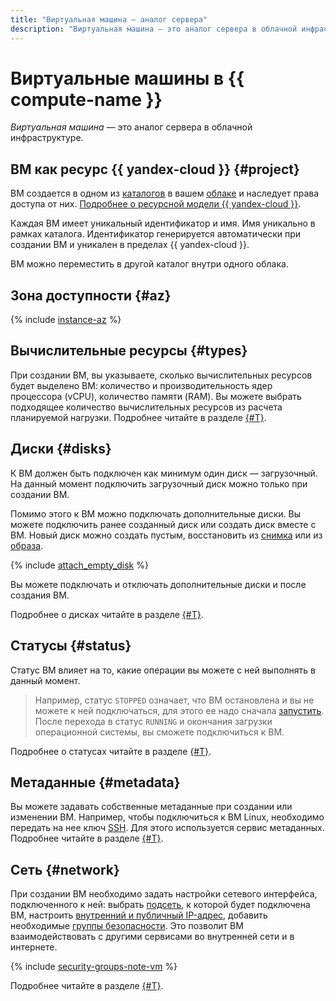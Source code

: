 ```yaml
---
title: "Виртуальная машина — аналог сервера"
description: "Виртуальная машина — это аналог сервера в облачной инфраструктуре. Виртуальная машина создается в одном из каталогов и наследует права доступа от них. При создании виртуальной машины можно выбрать, в какой из зон доступности она будет размещена."
---
```


# Виртуальные машины в {{ compute-name }}

_Виртуальная машина_ — это аналог сервера в облачной инфраструктуре.

## ВМ как ресурс {{ yandex-cloud }} {#project}

ВМ создается в одном из [каталогов](../../resource-manager/concepts/resources-hierarchy.md#folder) в вашем [облаке](../../resource-manager/concepts/resources-hierarchy.md#cloud) и наследует права доступа от них. [Подробнее о ресурсной модели {{ yandex-cloud }}](../../resource-manager/concepts/resources-hierarchy.md).

Каждая ВМ имеет уникальный идентификатор и имя. Имя уникально в рамках каталога. Идентификатор генерируется автоматически при создании ВМ и уникален в пределах {{ yandex-cloud }}.

ВМ можно переместить в другой каталог внутри одного облака.

## Зона доступности {#az}

{% include [instance-az](../_includes_service/instance-az.md) %}

## Вычислительные ресурсы {#types}

При создании ВМ, вы указываете, сколько вычислительных ресурсов будет выделено ВМ: количество и производительность ядер процессора (vCPU), количество памяти (RAM). Вы можете выбрать подходящее количество вычислительных ресурсов из расчета планируемой нагрузки. Подробнее читайте в разделе [{#T}](performance-levels.md).

## Диски {#disks}

К ВМ должен быть подключен как минимум один диск — загрузочный. На данный момент подключить загрузочный диск можно только при создании ВМ.

Помимо этого к ВМ можно подключать дополнительные диски. Вы можете подключить ранее созданный диск или создать диск вместе с ВМ. Новый диск можно создать пустым, восстановить из [снимка](../concepts/snapshot.md) или из [образа](../concepts/image.md).

{% include [attach_empty_disk](../_includes_service/attach-empty-disk.md) %}

Вы можете подключать и отключать дополнительные диски и после создания ВМ.

Подробнее о дисках читайте в разделе [{#T}](disk.md).

## Статусы {#status}

Статус ВМ влияет на то, какие операции вы можете с ней выполнять в данный момент.

> Например, статус `STOPPED` означает, что ВМ остановлена и вы не можете к ней подключаться, для этого ее надо сначала [запустить](../operations/vm-control/vm-stop-and-start.md#start). После перехода в статус `RUNNING` и окончания загрузки операционной системы, вы сможете подключиться к ВМ.

Подробнее о статусах читайте в разделе [{#T}](vm-statuses.md).

## Метаданные {#metadata}

Вы можете задавать собственные метаданные при создании или изменении ВМ. Например, чтобы подключиться к ВМ Linux, необходимо передать на нее ключ [SSH](../../glossary/ssh-keygen.md). Для этого используется сервис метаданных. Подробнее читайте в разделе [{#T}](vm-metadata.md).

## Сеть {#network}

При создании ВМ необходимо задать настройки сетевого интерфейса, подключенного к ней: выбрать [подсеть](../../vpc/concepts/network.md#subnet), к которой будет подключена ВМ, настроить [внутренний и публичный IP-адрес](../../vpc/concepts/address.md), добавить необходимые [группы безопасности](../../vpc/concepts/security-groups.md). Это позволит ВМ взаимодействовать с другими сервисами во внутренней сети и в интернете.

{% include [security-groups-note-vm](../../_includes/vpc/security-groups-note-vm.md) %}

Подробнее читайте в разделе [{#T}](network.md).